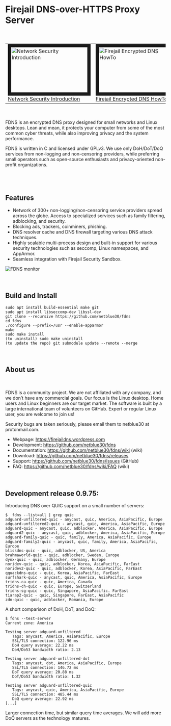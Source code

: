 # Firejail DNS-over-HTTPS Proxy Server
<div style="height:20px;">&nbsp;</div>

<table>
<tr>
<td>
<a href="https://odysee.com/@netblue30:9/networking:5" target="_blank">
<img src="https://thumbs.odycdn.com/ab044dd53b47ff1a6355ecc11c27b9ec.webp"
alt="Network Security Introduction" width="240" height="142" border="10" />
<br/>Network Security Introduction
</a>
</td>
<td>
<a href="https://odysee.com/@netblue30:9/fdns:8" target="_blank">
<img src="https://thumbs.odycdn.com/d22e1d3084e6f03315e076f640d829ec.webp"
alt="Firejail Encrypted DNS HowTo" width="240" height="142" border="10" />
<br/>Firejail Encrypted DNS HowTo
</a>
</td>
</tr>
</table>

<div style="height:20px;">&nbsp;</div>

FDNS is an encrypted DNS proxy designed for small networks and Linux desktops. Lean and mean, it protects your computer from some of the most common cyber threats, while also improving privacy and the system performance.

FDNS is written in C and licensed under GPLv3. We use only DoH/DoT/DoQ services from non-logging and non-censoring providers, while preferring small operators such as open-source enthusiasts and privacy-oriented non-profit organizations.

<div style="height:20px;">&nbsp;</div>

<table>
<tr>

<div style="height:20px;">&nbsp;</div>

<h2>Features</h2>
<ul>
<li>Network of 300+ non-logging/non-censoring service providers spread across the globe. Access to specialized services such as family filtering, adblocking, and security.</li>
<li>Blocking ads, trackers, coinminers, phishing.</li>
<li>DNS resolver cache and DNS firewall targeting various DNS attack techniques.</li>
<li>Highly scalable multi-process design and built-in support for various security technologies such as seccomp, Linux namespaces, and AppArmor.</li>
<li>Seamless integration with Firejail Security Sandbox.</li>
</ul>

![FDNS monitor](monitor1.png)

<div style="height:20px;">&nbsp;</div>


<h2>Build and Install</h2>

`````
sudo apt install build-essential make git
sudo apt install libseccomp-dev libssl-dev
git clone --recursive https://github.com/netblue30/fdns
cd fdns
./configure --prefix=/usr --enable-apparmor
make
sudo make install
(to uninstall) sudo make uninstall
(to update the repo) git submodule update --remote --merge
`````

<div style="height:20px;">&nbsp;</div>
<h2>About us</h2>
<div style="height:20px;">&nbsp;</div>

FDNS is a community project. We are not affiliated with any company, and we don’t have any commercial goals. Our focus is the Linux desktop. Home users and Linux beginners are our target market. The software is built by a large international team of volunteers on GitHub. Expert or regular Linux user, you are welcome to join us!

Security bugs are taken seriously, please email them to netblue30 at protonmail.com.

<ul>
<li>Webpage: <a href="https://firejaildns.wordpress.com">https://firejaildns.wordpress.com</a></li>
<li>Development: <a href="https://github.com/netblue30/fdns">https://github.com/netblue30/fdns</a></li>
<li>Documentation: <a href="https://github.com/netblue30/fdns/wiki">https://github.com/netblue30/fdns/wiki</a> (wiki)</li>
<li>Download: <a href="https://github.com/netblue30/fdns/releases">https://github.com/netblue30/fdns/releases</a></li>
<li>Support: <a href="https://github.com/netblue30/fdns/issues">https://github.com/netblue30/fdns/issues</a> (GitHub)
<li>FAQ: <a href="https://github.com/netblue30/fdns/wiki/FAQ">https://github.com/netblue30/fdns/wiki/FAQ</a> (wiki)</li>
</ul>
<div style="height:20px;">&nbsp;</div>

<h2>Development release 0.9.75:</h2>

Introducing DNS over QUIC support on a small number of servers:
`````
$  fdns --list=all | grep quic
adguard-unfiltered-quic - anycast, quic, America, AsiaPacific, Europe
adguard-unfiltered2-quic - anycast, quic, America, AsiaPacific, Europe
adguard-quic - anycast, quic, adblocker, America, AsiaPacific, Europe
adguard2-quic - anycast, quic, adblocker, America, AsiaPacific, Europe
adguard-family-quic - quic, family, America, AsiaPacific, Europe
adguard-family2-quic - anycast, quic, family, America, AsiaPacific, Europe
blissdns-quic - quic, adblocker, US, America
brahmaworld-quic - quic, adblocker, Sweden, Europe
dynx-quic - quic, adblocker, Germany, Europe
noridev-quic - quic, adblocker, Korea, AsiaPacific, FarEast
noridev2-quic - quic, adblocker, Korea, AsiaPacific, FarEast
qquackdns-quic - quic, Korea, AsiaPacific, FarEast
surfshark-quic - anycast, quic, America, AsiaPacific, Europe
tridns-ca-quic - quic, America, Canada
tridns-ch-quic - quic, Europe, Switzerland
tridns-sg-quic - quic, Singapore, AsiaPacific. FarEast
tiarap2-quic - quic, Singapore, FarEast, AsiaPacific
zdn-quic - quic, adblocker, Romania, Europe
`````
A short comparison of DoH, DoT, and DoQ:
`````
$ fdns --test-server
Current zone: America

Testing server adguard-unfiltered
   Tags: anycast, America, AsiaPacific, Europe
   SSL/TLS connection: 122.96 ms
   DoH query average: 22.22 ms
   DoH/Do53 bandwidth ratio: 2.13

Testing server adguard-unfiltered-dot
   Tags: anycast, dot, America, AsiaPacific, Europe
   SSL/TLS connection: 146.72 ms
   DoT query average: 20.88 ms
   DoT/Do53 bandwidth ratio: 1.32

Testing server adguard-unfiltered-quic
   Tags: anycast, quic, America, AsiaPacific, Europe
   SSL/TLS connection: 485.44 ms
   DoQ query average: 22.92 ms
[...]
`````
Larger connection time, but similar query time averages. We will add more DoQ servers as the technology matures.

<div style="height:20px;">&nbsp;</div>
